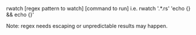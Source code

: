 rwatch [regex pattern to watch] [command to run]
i.e. rwatch '.*\.rs' 'echo {} && echo {}'

Note: regex needs escaping or unpredictable results may happen.
